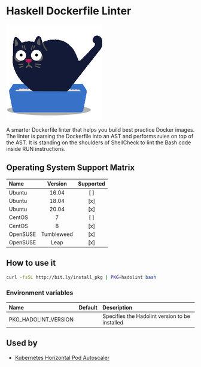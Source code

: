 # Haskell Dockerfile Linter

![Logo](../../docs/img/hadolint.png)

A smarter Dockerfile linter that helps you build best practice Docker
images. The linter is parsing the Dockerfile into an AST and performs
rules on top of the AST. It is standing on the shoulders of ShellCheck
to lint the Bash code inside RUN instructions.

## Operating System Support Matrix

| Name       | Version    | Supported |
|:-----------|:----------:|:---------:|
| Ubuntu     | 16.04      | [ ]       |
| Ubuntu     | 18.04      | [x]       |
| Ubuntu     | 20.04      | [x]       |
| CentOS     | 7          | [ ]       |
| CentOS     | 8          | [x]       |
| OpenSUSE   | Tumbleweed | [x]       |
| OpenSUSE   | Leap       | [x]       |

## How to use it

```bash
curl -fsSL http://bit.ly/install_pkg | PKG=hadolint bash
```
### Environment variables

| Name                 | Default | Description                                    |
|:---------------------|:--------|:-----------------------------------------------|
| PKG_HADOLINT_VERSION |         | Specifies the Hadolint version to be installed |

## Used by

- [Kubernetes Horizontal Pod Autoscaler](https://github.com/electrocucaracha/k8s-HorizontalPodAutoscaler-demo/)
